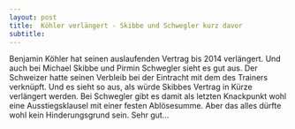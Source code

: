 ```yaml
---
layout: post
title:  Köhler verlängert - Skibbe und Schwegler kurz davor
subtitle:  
---
```


Benjamin Köhler hat seinen auslaufenden Vertrag bis 2014 verlängert. Und auch bei Michael Skibbe und Pirmin Schwegler sieht es gut aus. Der Schweizer hatte seinen Verbleib bei der Eintracht mit dem des Trainers verknüpft. Und es sieht so aus, als würde Skibbes Vertrag in Kürze verlängert werden. Bei Schwegler gibt es damit als letzten Knackpunkt wohl eine Ausstiegsklausel mit einer festen Ablösesumme. Aber das alles dürfte wohl kein Hinderungsgrund sein. Sehr gut...


